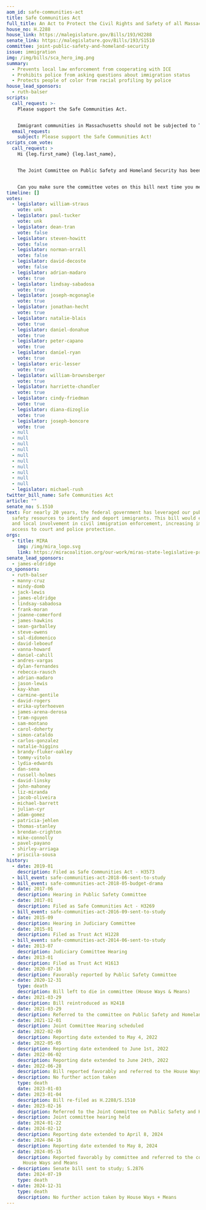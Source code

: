 ```yaml
---
aom_id: safe-communities-act
title: Safe Communities Act
full_title: An Act to Protect the Civil Rights and Safety of all Massachusetts Residents
house_no: H.2288
house_link: https://malegislature.gov/Bills/193/H2288
senate_link: https://malegislature.gov/Bills/193/S1510
committee: joint-public-safety-and-homeland-security
issue: immigration
img: /img/bills/sca_hero_img.png
summary:
  - Prevents local law enforcement from cooperating with ICE
  - Prohibits police from asking questions about immigration status
  - Protects people of color from racial profiling by police
house_lead_sponsors:
  - ruth-balser
scripts:
  call_request: >-
    Please support the Safe Communities Act.


    Immigrant communities in Massachusetts should not be subjected to Trump's racist policies.
  email_request:
    subject: Please support the Safe Communities Act!
scripts_com_vote:
  call_request: >
    Hi {leg.first_name} {leg.last_name},


    The Joint Committee on Public Safety and Homeland Security has been studying the Safe Communities Act since last year, we need action now!


    Can you make sure the committee votes on this bill next time you meet?
timeline: []
votes:
  - legislator: william-straus
    vote: unk
  - legislator: paul-tucker
    vote: unk
  - legislator: dean-tran
    vote: false
  - legislator: steven-howitt
    vote: false
  - legislator: norman-orrall
    vote: false
  - legislator: david-decoste
    vote: false
  - legislator: adrian-madaro
    vote: true
  - legislator: lindsay-sabadosa
    vote: true
  - legislator: joseph-mcgonagle
    vote: true
  - legislator: jonathan-hecht
    vote: true
  - legislator: natalie-blais
    vote: true
  - legislator: daniel-donahue
    vote: true
  - legislator: peter-capano
    vote: true
  - legislator: daniel-ryan
    vote: true
  - legislator: eric-lesser
    vote: true
  - legislator: william-brownsberger
    vote: true
  - legislator: harriette-chandler
    vote: true
  - legislator: cindy-friedman
    vote: true
  - legislator: diana-dizoglio
    vote: true
  - legislator: joseph-boncore
    vote: true
  - null
  - null
  - null
  - null
  - null
  - null
  - null
  - null
  - null
  - null
  - legislator: michael-rush
twitter_bill_name: Safe Communities Act
article: ""
senate_no: S.1510
text: For nearly 20 years, the federal government has leveraged our public
  safety resources to identify and deport immigrants. This bill would end state
  and local involvement in civil immigration enforcement, increasing immigrant
  access to court and police protection.
orgs:
  - title: MIRA
    img: /img/mira_logo.svg
    link: https://miracoalition.org/our-work/miras-state-legislative-priorities-2023-2024/
senate_lead_sponsors:
  - james-eldridge
co_sponsors:
  - ruth-balser
  - manny-cruz
  - mindy-domb
  - jack-lewis
  - james-eldridge
  - lindsay-sabadosa
  - frank-moran
  - joanne-comerford
  - james-hawkins
  - sean-garballey
  - steve-owens
  - sal-didomenico
  - david-leboeuf
  - vanna-howard
  - daniel-cahill
  - andres-vargas
  - dylan-fernandes
  - rebecca-rausch
  - adrian-madaro
  - jason-lewis
  - kay-khan
  - carmine-gentile
  - david-rogers
  - erika-uyterhoeven
  - james-arena-derosa
  - tram-nguyen
  - sam-montano
  - carol-doherty
  - simon-cataldo
  - carlos-gonzalez
  - natalie-higgins
  - brandy-fluker-oakley
  - tommy-vitolo
  - lydia-edwards
  - dan-sena
  - russell-holmes
  - david-linsky
  - john-mahoney
  - liz-miranda
  - jacob-oliveira
  - michael-barrett
  - julian-cyr
  - adam-gomez
  - patricia-jehlen
  - thomas-stanley
  - brendan-crighton
  - mike-connolly
  - pavel-payano
  - shirley-arriaga
  - priscila-sousa
history:
  - date: 2019-01
    description: Filed as Safe Communities Act - H3573
  - bill_event: safe-communities-act-2018-06-sent-to-study
  - bill_event: safe-communities-act-2018-05-budget-drama
  - date: 2017-06
    description: Hearing in Public Safety Committee
  - date: 2017-01
    description: Filed as Safe Communities Act - H3269
  - bill_event: safe-communities-act-2016-09-sent-to-study
  - date: 2015-09
    description: Hearing in Judiciary Committee
  - date: 2015-01
    description: Filed as Trust Act H1228
  - bill_event: safe-communities-act-2014-06-sent-to-study
  - date: 2013-07
    description: Judiciary Committee Hearing
  - date: 2013-01
    description: Filed as Trust Act H1613
  - date: 2020-07-16
    description: Favorably reported by Public Safety Committee
  - date: 2020-12-31
    type: death
    description: Bill left to die in committee (House Ways & Means)
  - date: 2021-03-29
    description: Bill reintroduced as H2418
  - date: 2021-03-29
    description: Referred to the committee on Public Safety and Homeland Security
  - date: 2021-12-01
    description: Joint Committee Hearing scheduled
  - date: 2022-02-09
    description: Reporting date extended to May 4, 2022
  - date: 2022-05-05
    description: Reporting date extendeed to June 1st, 2022
  - date: 2022-06-02
    description: Reporting date extended to June 24th, 2022
  - date: 2022-06-28
    description: Bill reported favorably and referred to the House Ways and Means Committee
  - description: No further action taken
    type: death
    date: 2023-01-03
  - date: 2023-01-04
    description: Bill re-filed as H.2288/S.1510
  - date: 2023-02-16
    description: Referred to the Joint Committee on Public Safety and Homeland Security
  - description: Joint committee hearing held
    date: 2024-01-22
  - date: 2024-02-12
    description: Reporting date extended to April 8, 2024
  - date: 2024-04-16
    description: Reporting date extended to May 8, 2024
  - date: 2024-05-15
    description: Reported favorably by committee and referred to the committee on
      House Ways and Means
  - description: Senate bill sent to study; S.2876
    date: 2024-07-19
    type: death
  - date: 2024-12-31
    type: death
    description: No further action taken by House Ways + Means
---
```

